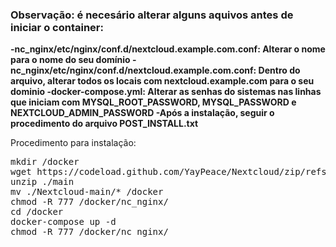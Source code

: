 <b>
<h3>
Observação: é necesário alterar alguns aquivos antes de iniciar o container:
 </h3>
  <p>
-nc_nginx/etc/nginx/conf.d/nextcloud.example.com.conf: Alterar o nome para o nome do seu domínio
-nc_nginx/etc/nginx/conf.d/nextcloud.example.com.conf: Dentro do arquivo, alterar todos os locais com nextcloud.example.com para o seu dominio
-docker-compose.yml: Alterar as senhas do sistemas nas linhas que iniciam com MYSQL_ROOT_PASSWORD, MYSQL_PASSWORD e NEXTCLOUD_ADMIN_PASSWORD
-Após a instalação, seguir o procedimento do arquivo POST_INSTALL.txt
</p>
    
</b>
Procedimento para instalação:
<pre>
mkdir /docker
wget https://codeload.github.com/YayPeace/Nextcloud/zip/refs/heads/main -o main.zip
unzip ./main
mv ./Nextcloud-main/* /docker
chmod -R 777 /docker/nc_nginx/
cd /docker
docker-compose up -d
chmod -R 777 /docker/nc_nginx/
</pre>

